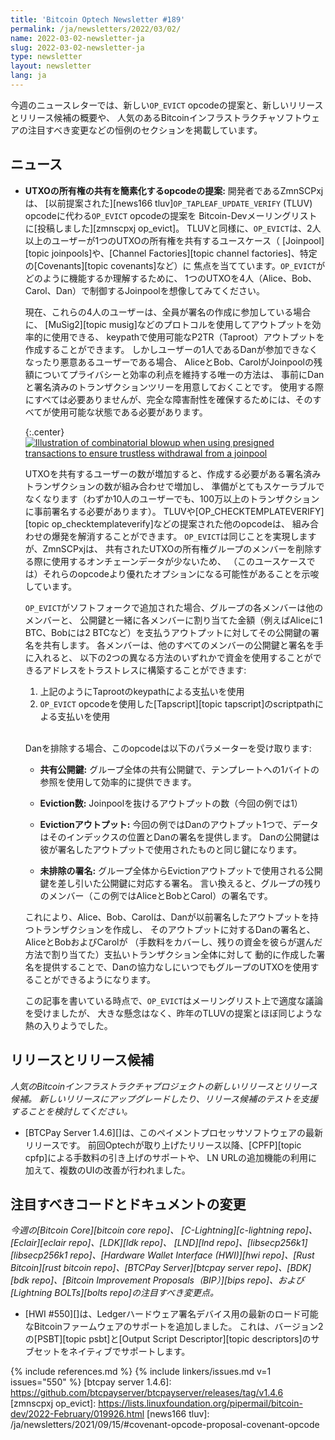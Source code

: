 ```yaml
---
title: 'Bitcoin Optech Newsletter #189'
permalink: /ja/newsletters/2022/03/02/
name: 2022-03-02-newsletter-ja
slug: 2022-03-02-newsletter-ja
type: newsletter
layout: newsletter
lang: ja
---
```

今週のニュースレターでは、新しい`OP_EVICT` opcodeの提案と、新しいリリースとリリース候補の概要や、
人気のあるBitcoinインフラストラクチャソフトウェアの注目すべき変更などの恒例のセクションを掲載しています。

## ニュース

- **UTXOの所有権の共有を簡素化するopcodeの提案:** 開発者であるZmnSCPxjは、
  [以前提案された][news166 tluv]`OP_TAPLEAF_UPDATE_VERIFY` (TLUV) opcodeに代わる`OP_EVICT` opcodeの提案を
  Bitcoin-Devメーリングリストに[投稿しました][zmnscpxj op_evict]。
  TLUVと同様に、`OP_EVICT`は、2人以上のユーザーが1つのUTXOの所有権を共有するユースケース（
  [Joinpool][topic joinpools]や、[Channel Factories][topic channel factories]、特定の[Covenants][topic covenants]など）に
  焦点を当てています。`OP_EVICT`がどのように機能するか理解するために、
  1つのUTXOを4人（Alice、Bob、Carol、Dan）で制御するJoinpoolを想像してみてください。

  現在、これらの4人のユーザーは、全員が署名の作成に参加している場合に、
  [MuSig2][topic musig]などのプロトコルを使用してアウトプットを効率的に使用できる、
  keypathで使用可能なP2TR（Taproot）アウトプットを作成することができます。
  しかしユーザーの1人であるDanが参加できなくなったり悪意あるユーザーである場合、
  AliceとBob、CarolがJoinpoolの残額についてプライバシーと効率の利点を維持する唯一の方法は、
  事前にDanと署名済みのトランザクションツリーを用意しておくことです。
  使用する際にすべては必要ありませんが、完全な障害耐性を確保するためには、そのすべてが使用可能な状態である必要があります。

  {:.center}
  [![Illustration of combinatorial blowup when using presigned
  transactions to ensure trustless withdrawal from a
  joinpool](/img/posts/2022-03-combinatorial-txes.dot.png)](/img/posts/2022-03-combinatorial-txes.dot.png)

  UTXOを共有するユーザーの数が増加すると、作成する必要がある署名済みトランザクションの数が組み合わせで増加し、
  準備がとてもスケーラブルでなくなります（わずか10人のユーザーでも、100万以上のトランザクションに事前署名する必要があります）。
  TLUVや[OP_CHECKTEMPLATEVERIFY][topic op_checktemplateverify]などの提案された他のopcodeは、
  組み合わせの爆発を解消することができます。
  `OP_EVICT`は同じことを実現しますが、ZmnSCPxjは、
  共有されたUTXOの所有権グループのメンバーを削除する際に使用するオンチェーンデータが少ないため、
  （このユースケースでは）それらのopcodeより優れたオプションになる可能性があることを示唆しています。

  `OP_EVICT`がソフトフォークで追加された場合、グループの各メンバーは他のメンバーと、
  公開鍵と一緒に各メンバーに割り当てた金額（例えばAliceに1 BTC、Bobには2 BTCなど）を支払うアウトプットに対してその公開鍵の署名を共有します。
  各メンバーは、他のすべてのメンバーの公開鍵と署名を手に入れると、
  以下の2つの異なる方法のいずれかで資金を使用することができるアドレスをトラストレスに構築することができます:

  1. 上記のようにTaprootのkeypathによる支払いを使用
  2. `OP_EVICT` opcodeを使用した[Tapscript][topic tapscript]のscriptpathによる支払いを使用

  <br>Danを排除する場合、このopcodeは以下のパラメーターを受け取ります:

  - **<!--shared-pubkey-->共有公開鍵:**  グループ全体の共有公開鍵で、テンプレートへの1バイトの参照を使用して効率的に提供できます。

  - **<!--number-of-evictions-->Eviction数:** Joinpoolを抜けるアウトプットの数（今回の例では1）

  - **<!--eviction-outputs-->Evictionアウトプット:** 今回の例ではDanのアウトプット1つで、データはそのインデックスの位置とDanの署名を提供します。
    Danの公開鍵は彼が署名したアウトプットで使用されたものと同じ鍵になります。

  - **<!--unevicted-signature-->未排除の署名:**
    グループ全体からEvictionアウトプットで使用される公開鍵を差し引いた公開鍵に対応する署名。
    言い換えると、グループの残りのメンバー（この例ではAliceとBobとCarol）の署名です。

  これにより、Alice、Bob、Carolは、Danが以前署名したアウトプットを持つトランザクションを作成し、
  そのアウトプットに対するDanの署名と、AliceとBobおよびCarolが
  （手数料をカバーし、残りの資金を彼らが選んだ方法で割り当てた）支払いトランザクション全体に対して
  動的に作成した署名を提供することで、Danの協力なしにいつでもグループのUTXOを使用することができるようになります。

  この記事を書いている時点で、`OP_EVICT`はメーリングリスト上で適度な議論を受けましたが、
  大きな懸念はなく、昨年のTLUVの提案とほぼ同じような熱の入りようでした。

## リリースとリリース候補

*人気のBitcoinインフラストラクチャプロジェクトの新しいリリースとリリース候補。
新しいリリースにアップグレードしたり、リリース候補のテストを支援することを検討してください。*

- [BTCPay Server 1.4.6][]は、このペイメントプロセッサソフトウェアの最新リリースです。
  前回Optechが取り上げたリリース以降、[CPFP][topic cpfp]による手数料の引き上げのサポートや、
  LN URLの追加機能の利用に加えて、複数のUIの改善が行われました。

## 注目すべきコードとドキュメントの変更

*今週の[Bitcoin Core][bitcoin core repo]、
[C-Lightning][c-lightning repo]、[Eclair][eclair repo]、[LDK][ldk repo]、
[LND][lnd repo]、[libsecp256k1][libsecp256k1 repo]、[Hardware Wallet
Interface (HWI)][hwi repo]、[Rust Bitcoin][rust bitcoin repo]、[BTCPay
Server][btcpay server repo]、[BDK][bdk repo]、[Bitcoin Improvement
Proposals（BIP）][bips repo]、および[Lightning BOLTs][bolts repo]の注目すべき変更点。*

- [HWI #550][]は、Ledgerハードウェア署名デバイス用の最新のロード可能なBitcoinファームウェアのサポートを追加しました。
  これは、バージョン2の[PSBT][topic psbt]と[Output Script Descriptor][topic descriptors]のサブセットをネイティブでサポートします。

{% include references.md %}
{% include linkers/issues.md v=1 issues="550" %}
[btcpay server 1.4.6]: https://github.com/btcpayserver/btcpayserver/releases/tag/v1.4.6
[zmnscpxj op_evict]: https://lists.linuxfoundation.org/pipermail/bitcoin-dev/2022-February/019926.html
[news166 tluv]: /ja/newsletters/2021/09/15/#covenant-opcode-proposal-covenant-opcode
